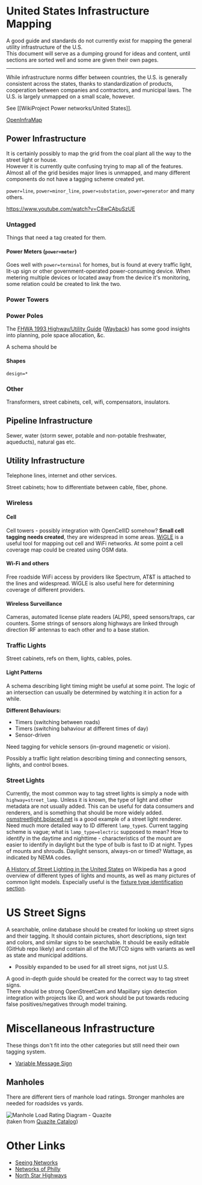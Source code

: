 # United States Infrastructure Mapping
A good guide and standards do not currently exist for mapping the general utility infrastructure of the U.S.  
This document will serve as a dumping ground for ideas and content, until sections are sorted well and some are given their own pages.  

***

While infrastructure norms differ between countries, the U.S. is generally consistent across the states, thanks to standardization of products, cooperation between companies and contractors, and municipal laws. The U.S. is largely unmapped on a small scale, however.

See [[WikiProject Power networks/United States]].

[OpenInfraMap](https://github.com/openinframap/)

## Power Infrastructure
It is certainly possibly to map the grid from the coal plant all the way to the street light or house.  
However it is currently quite confusing trying to map all of the features.  
Almost all of the grid besides major lines is unmapped, and many different components do not have a tagging scheme created yet.

`power=line`, `power=minor_line`, `power=substation`, `power=generator` and many others.

https://www.youtube.com/watch?v=C8wCAbuSzUE

### Untagged
Things that need a tag created for them.

#### Power Meters (`power=meter`)
Goes well with `power=terminal` for homes, but is found at every traffic light, lit-up sign or other government-operated power-consuming device. When metering multiple devices or located away from the device it's monitoring, some relation could be created to link the two.

### Power Towers


### Power Poles

The [FHWA 1993 Highway/Utility Guide](https://www.fhwa.dot.gov/utilities/010604.pdf) ([Wayback](https://web.archive.org/web/*/https://www.fhwa.dot.gov/utilities/010604.pdf)) has some good insights into planning, pole space allocation, &c.

A schema should be

#### Shapes
`design=*`

### Other
Transformers, street cabinets, cell, wifi, compensators, insulators.


## Pipeline Infrastructure
Sewer, water (storm sewer, potable and non-potable freshwater, aqueducts), natural gas etc.

## Utility Infrastructure
Telephone lines, internet and other services.

Street cabinets; how to differentiate between cable, fiber, phone.

### Wireless

#### Cell
Cell towers - possibly integration with OpenCellID somehow?
**Small cell tagging needs created**, they are widespread in some areas.
[WiGLE](https://wigle.net) is a useful tool for mapping out cell and WiFi networks.
At some point a cell coverage map could be created using OSM data.

#### Wi-Fi and others
Free roadside WiFi access by providers like Spectrum, AT&T is attached to the lines and widespread. WiGLE is also useful here for determining coverage of different providers.  

#### Wireless Surveillance
Cameras, automated license plate readers (ALPR), speed sensors/traps, car counters.
Some strings of sensors along highways are linked through direction RF antennas to each other and to a base station.


### Traffic Lights
Street cabinets, refs on them, lights, cables, poles.

#### Light Patterns
A schema describing light timing might be useful at some point. The logic of an intersection can usually be determined by watching it in action for a while.  

**Different Behaviours:**
  - Timers (switching between roads)
  - Timers (switching bahaviour at different times of day)
  - Sensor-driven

Need tagging for vehicle sensors (in-ground magenetic or vision).

Possibly a traffic light relation describing timing and connecting sensors, lights, and control boxes.


### Street Lights
Currently, the most common way to tag street lights is simply a node with `highway=street_lamp`. Unless it is known, the type of light and other metadata are not usually added. This can be useful for data consumers and renderers, and is something that should be more widely added.  
[osmstreetlight.bplaced.net](http://osmstreetlight.bplaced.net) is a good example of a street light renderer.
Need much more detailed way to ID different `lamp_type`s.
Current tagging scheme is vague; what is `lamp_type=electric` supposed to mean?
How to identify in the daytime and nighttime - characteristics of the mount are easier to identify in daylight but the type of bulb is fast to ID at night.
Types of mounts and shrouds.
Daylight sensors, always-on or timed?
Wattage, as indicated by NEMA codes.

[A History of Street Lighting in the United States](en.wikipedia.org/wiki/History_of_street_lighting_in_the_United_States) on Wikipedia has a good overview of different types of lights and mounts, as well as many pictures of common light models. Especially useful is the [fixture type identification section](https://en.wikipedia.org/wiki/History_of_street_lighting_in_the_United_States#Fixture_type_identification).


# US Street Signs
A searchable, online database should be created for looking up street signs and their tagging. It should contain pictures, short descriptions, sign text and colors, and similar signs to be searchable. It should be easily editable (GitHub repo likely) and contain all of the MUTCD signs with variants as well as state and municipal additions.
  - Possibly expanded to be used for all street signs, not just U.S.

A good in-depth guide should be created for the correct way to tag street signs.  
There should be strong OpenStreetCam and Mapillary sign detection integration with projects like iD, and work should be put towards reducing false positives/negatives through model training.

# Miscellaneous Infrastructure
These things don't fit into the other categories but still need their own tagging system.

  - [Variable Message Sign](https://en.wikipedia.org/wiki/Variable-message_sign)

## Manholes
There are different tiers of manhole load ratings. Stronger manholes are needed for roadsides vs yards.

![Manhole Load Rating Diagram - Quazite](https://i.imgur.com/FjiN6cV.png)<br>
(taken from [Quazite Catalog](http://comstarcity.com/files/datasheets/QUAZITE-CATALOG-2014-HPS%20QZ-1B.pdf))

# Other Links

  - [Seeing Networks](http://seeingnetworks.in)
  - [Networks of Philly](https://networksofphilly.org)
  - [North Star Highways](https://northstarhighways.wordpress.com)
